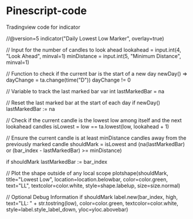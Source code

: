 # Pinescript-code
Tradingview code for indicator


//@version=5
indicator("Daily Lowest Low Marker", overlay=true)

// Input for the number of candles to look ahead
lookahead = input.int(4, "Look Ahead", minval=1)
minDistance = input.int(5, "Minimum Distance", minval=1)

// Function to check if the current bar is the start of a new day
newDay() => 
    dayChange = ta.change(time("D"))
    dayChange != 0

// Variable to track the last marked bar
var int lastMarkedBar = na

// Reset the last marked bar at the start of each day
if newDay()
    lastMarkedBar := na

// Check if the current candle is the lowest low among itself and the next lookahead candles
isLowest = low == ta.lowest(low, lookahead + 1)

// Ensure the current candle is at least minDistance candles away from the previously marked candle
shouldMark = isLowest and (na(lastMarkedBar) or (bar_index - lastMarkedBar) >= minDistance)

if shouldMark
    lastMarkedBar := bar_index

// Plot the shape outside of any local scope
plotshape(shouldMark, title="Lowest Low", location=location.belowbar, color=color.green, text="LL", textcolor=color.white, style=shape.labelup, size=size.normal)

// Optional Debug Information
if shouldMark
    label.new(bar_index, high, text="LL: " + str.tostring(low), color=color.green, textcolor=color.white, style=label.style_label_down, yloc=yloc.abovebar)

